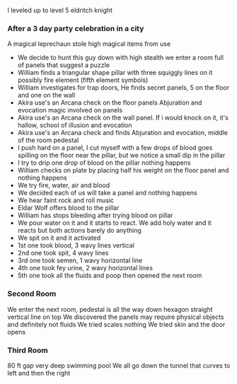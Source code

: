 
I leveled up to level 5 eldritch knight
### After a 3 day party celebration in a city
A magical leprechaun stole high magical items from use
- We decide to hunt this guy down with high stealth we enter a room full of panels that suggest a puzzle
- William finds a triangular shape pillar with three squiggly lines on it possibly fire element (fifth element symbols)
- William investigates for trap doors, He finds secret panels, 5 on the floor and one on the wall
- Akira use's an Arcana check on the floor panels Abjuration and evocation magic involved on panels
- Akira use's an Arcana check on the wall panel. If i would knock on it, it's hallow, school of illusion and evocation
- Akira use's an Arcana check and finds Abjuration and evocation, middle of the room pedestal 
- I push hard on a panel, I cut myself with a few drops of blood goes spilling on the floor near the pillar, but we notice a small dip in the pillar
- I try to drip one drop of blood on the pillar nothing happens
- William checks on plate by placing half his weight on the floor panel and nothing happens
- We try fire, water, air and blood
- We decided each of us will take a panel and nothing happens
- We hear faint rock and roll music 
- Eldar Wolf offers blood to the pillar
- William has stops bleeding after trying blood on pillar
- We pour water on it and it starts to react. We add holy water and it reacts but both actions barely do anything
- We spit on it and it activated
- 1st one took blood, 3 wavy lines vertical
- 2nd one took spit, 4 wavy lines
- 3rd one took semen, 1 wavy horizontal line
- 4th one took fey urine, 2 wavy horizontal lines
- 5th one took all the fluids and poop then opened the next room
### Second Room
We enter the next room, pedestal is all the way down hexagon straight vertical line on top
We discovered the panels may require physical objects and definitely not fluids
We tried scales nothing
We tried skin and the door opens

### Third Room
80 ft gap 
very deep swimming pool
We all go down the tunnel that curves to left and then the right
